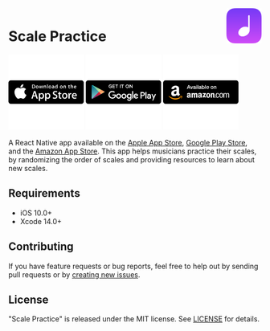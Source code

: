 <img align="right" src="img/AppIconRound.png" width="70" alt="Scale Practice">

# Scale Practice

<a href="https://apps.apple.com/tt/app/scale-practice-randomizer/id1496727056"><img src="img/Apple.png" width="150" alt="Apple App Store Badge"></a>
<a href="https://play.google.com/store/apps/details?id=com.scalepractice"><img src="img/Google.png" width="150" alt="Google Play Store Badge"></a>
<a href="https://www.amazon.com/dp/B08X6RNHRK/ref=sr_1_2"><img src="img/Amazon.png" width="150" alt="Amazon App Store Badge"></a>

A React Native app available on the <a href="https://apps.apple.com/tt/app/scale-practice-randomizer/id1496727056">Apple App Store</a>, <a href="https://play.google.com/store/apps/details?id=com.scalepractice">Google Play Store</a>, and the <a href="https://www.amazon.com/dp/B08X6RNHRK/ref=sr_1_2">Amazon App Store</a>. This app helps musicians practice their scales, by randomizing the order of scales and providing resources to learn about new scales.

## Requirements

- iOS 10.0+
- Xcode 14.0+

## Contributing

If you have feature requests or bug reports, feel free to help out by sending pull requests or by [creating new issues](https://github.com/aburdiss/ScalePractice/issues/new). 

## License

"Scale Practice" is released under the MIT license. See [LICENSE](LICENSE) for details.
